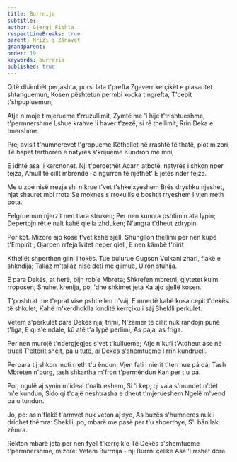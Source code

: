```yaml
---
title: Burrnija
subtitle:
author: Gjergj Fishta
respectLineBreaks: true
parent: Mrizi i Zânavet
grandparent:
order: 19
keywords: burreria
published: true
---
```


Qitë dhâmbët perjashta, porsi lata t'prefta
Zgaverr kerçikët e plasaritet shtanguemun,
Kosen pështetun permbi kocka t'ngrefta,
T'cepit t'shpupluemun,

Atje n'moje t'mjerueme t'rruzullimit,
Zymtë me 'i hije t'trishtueshme, t'permnershme
Lshue krahve 'i haver t'zezë, si rê thellimit,
Rrin Deka e tmershme.

Prej avisit t'humnerevet t'gropueme
Këthellet në rrashtë të thatë, plot mizori,
Të hapët terthoren e natyrës s'krijueme
Kundron me mní,

E idhtë asa 'i kercnohet. Nji t'perqethët
Acarr, atbotë, natyrës i shkon nper tejza,
Amull të cillt mbrendë i a ngurron të njethët'
E jetës nder fejza.

Me u zbé nisë rrezja shi n'krue t'vet t'shkelxyeshem
Brés dryshku njeshet, njat shauret mbi rrota
Se moknes s'rrokullís e boshtit rryeshem
I vjen rreth bota.

Felgruemun njerzit nen tiara struken;
Per nen kunora pshtimin ata lypin;
Depertojn rêt e nalt kahë qiella zhduken;
N'angra t'dheut zdrypin.

Por kot. Mizore ajo kosë t'vet kahë sjell,
Shungllon thellimi per nen kupë t'Empirit ;
Gjarpen rrfeja lvitet neper qiell,
E nen kâmbë t'nirit

Kthellët shperthen gjini i tokës. Tue bulurue
Gugson Vulkani zhari, flakë e shkndija;
Tallaz m'tallaz nisë deti me gjimue,
Ulron stuhija.

E para Dekës, at herë, bijn rob'e Mbreta;
Shkrefen mbretni, gjytetet kulm rroposen;
Shuhet krenija, po, 'dhe shkimet jeta
Ka'ajo sjellë kosen.

T'poshtrat me t'eprat vise pshtiellen n'váj,
E mnertë kahë kosa cepit t'dekës të shkulet;
Kahë m'kerdhoklla londitë kerrçiku i sáj
Sheklli perkulet.

Vetem s'perkulet para Dekës njaj trimi,
N'zêmer të cillit nuk randojn punë t'liga,
E qi s'e ndale, kû atê t'a lypë perlimi,
As paja, as friga.

Per nen murojë t'ndergjegjes s'vet t'kullueme;
Atje n'kufi t'Atdheut ase në truell
T'elterit shêjt, pa u tutë, ai Dekës s'shemtueme
I rrin kundruell.

Perpara tij shkon moti rreth t'u êndun:
Vjen fati i nierit t'terrnue pá dá;
Tash Mbreten n'burg, tash shkartha m'fron t'permêndun
Kan per t'u pá.

Por, ngulë aj synin m'ideal t'naltueshem,
Si 'i kep, qi vala s'mundet n'dét m'e kundun,
Sido qi t'dajë neshtrasha e dheut t'mjerueshem
Ngelë m'vend pá u tundun.

Jo, po: as n'flakë t'armvet nuk veton aj sye,
As buzës s'humneres nuk i dridhet thêmra:
Sheklli, po, mbarë me pasë per t'u shperthye,
S'i bân lak zêmra.

Rekton mbarë jeta per nen fyell t'kerrçik'e
Të Dekës s'shemtueme t'permnershme, mizore:
Vetem Burrnija - nji Burrni çelike
Asa 'i rrshet dore.
